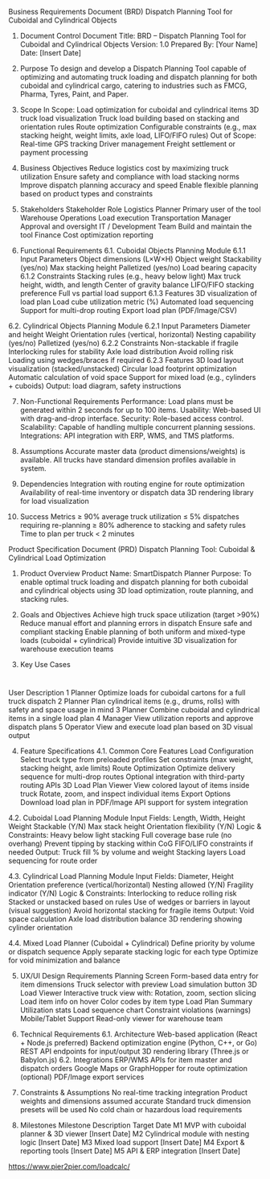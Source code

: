 Business Requirements Document (BRD)
Dispatch Planning Tool for Cuboidal and Cylindrical Objects
1. Document Control
Document Title: BRD – Dispatch Planning Tool for Cuboidal and Cylindrical Objects
Version: 1.0
Prepared By: [Your Name]
Date: [Insert Date]

2. Purpose
To design and develop a Dispatch Planning Tool capable of optimizing and automating truck loading and dispatch planning for both cuboidal and cylindrical cargo, catering to industries such as FMCG, Pharma, Tyres, Paint, and Paper.

3. Scope
In Scope:
Load optimization for cuboidal and cylindrical items
3D truck load visualization
Truck load building based on stacking and orientation rules
Route optimization
Configurable constraints (e.g., max stacking height, weight limits, axle load, LIFO/FIFO rules)
Out of Scope:
Real-time GPS tracking
Driver management
Freight settlement or payment processing

4. Business Objectives
Reduce logistics cost by maximizing truck utilization
Ensure safety and compliance with load stacking norms
Improve dispatch planning accuracy and speed
Enable flexible planning based on product types and constraints

5. Stakeholders
Stakeholder
Role
Logistics Planner
Primary user of the tool
Warehouse Operations
Load execution
Transportation Manager
Approval and oversight
IT / Development Team
Build and maintain the tool
Finance
Cost optimization reporting


6. Functional Requirements
6.1. Cuboidal Objects Planning Module
6.1.1 Input Parameters
Object dimensions (L×W×H)
Object weight
Stackability (yes/no)
Max stacking height
Palletized (yes/no)
Load bearing capacity
6.1.2 Constraints
Stacking rules (e.g., heavy below light)
Max truck height, width, and length
Center of gravity balance
LIFO/FIFO stacking preference
Full vs partial load support
6.1.3 Features
3D visualization of load plan
Load cube utilization metric (%)
Automated load sequencing
Support for multi-drop routing
Export load plan (PDF/Image/CSV)

6.2. Cylindrical Objects Planning Module
6.2.1 Input Parameters
Diameter and height
Weight
Orientation rules (vertical, horizontal)
Nesting capability (yes/no)
Palletized (yes/no)
6.2.2 Constraints
Non-stackable if fragile
Interlocking rules for stability
Axle load distribution
Avoid rolling risk
Loading using wedges/braces if required
6.2.3 Features
3D load layout visualization (stacked/unstacked)
Circular load footprint optimization
Automatic calculation of void space
Support for mixed load (e.g., cylinders + cuboids)
Output: load diagram, safety instructions

7. Non-Functional Requirements
Performance: Load plans must be generated within 2 seconds for up to 100 items.
Usability: Web-based UI with drag-and-drop interface.
Security: Role-based access control.
Scalability: Capable of handling multiple concurrent planning sessions.
Integrations: API integration with ERP, WMS, and TMS platforms.

8. Assumptions
Accurate master data (product dimensions/weights) is available.
All trucks have standard dimension profiles available in system.

9. Dependencies
Integration with routing engine for route optimization
Availability of real-time inventory or dispatch data
3D rendering library for load visualization

10. Success Metrics
≥ 90% average truck utilization
≤ 5% dispatches requiring re-planning
≥ 80% adherence to stacking and safety rules
Time to plan per truck < 2 minutes





















Product Specification Document (PRD)
Dispatch Planning Tool: Cuboidal & Cylindrical Load Optimization
1. Product Overview
Product Name: SmartDispatch Planner
Purpose: To enable optimal truck loading and dispatch planning for both cuboidal and cylindrical objects using 3D load optimization, route planning, and stacking rules.

2. Goals and Objectives
Achieve high truck space utilization (target >90%)
Reduce manual effort and planning errors in dispatch
Ensure safe and compliant stacking
Enable planning of both uniform and mixed-type loads (cuboidal + cylindrical)
Provide intuitive 3D visualization for warehouse execution teams

3. Key Use Cases
#
User
Description
1
Planner
Optimize loads for cuboidal cartons for a full truck dispatch
2
Planner
Plan cylindrical items (e.g., drums, rolls) with safety and space usage in mind
3
Planner
Combine cuboidal and cylindrical items in a single load plan
4
Manager
View utilization reports and approve dispatch plans
5
Operator
View and execute load plan based on 3D visual output


4. Feature Specifications
4.1. Common Core Features
Load Configuration
Select truck type from preloaded profiles
Set constraints (max weight, stacking height, axle limits)
Route Optimization
Optimize delivery sequence for multi-drop routes
Optional integration with third-party routing APIs
3D Load Plan Viewer
View colored layout of items inside truck
Rotate, zoom, and inspect individual items
Export Options
Download load plan in PDF/Image
API support for system integration

4.2. Cuboidal Load Planning Module
Input Fields:
Length, Width, Height
Weight
Stackable (Y/N)
Max stack height
Orientation flexibility (Y/N)
Logic & Constraints:
Heavy below light stacking
Full coverage base rule (no overhang)
Prevent tipping by stacking within CoG
FIFO/LIFO constraints if needed
Output:
Truck fill % by volume and weight
Stacking layers
Load sequencing for route order

4.3. Cylindrical Load Planning Module
Input Fields:
Diameter, Height
Orientation preference (vertical/horizontal)
Nesting allowed (Y/N)
Fragility indicator (Y/N)
Logic & Constraints:
Interlocking to reduce rolling risk
Stacked or unstacked based on rules
Use of wedges or barriers in layout (visual suggestion)
Avoid horizontal stacking for fragile items
Output:
Void space calculation
Axle load distribution balance
3D rendering showing cylinder orientation

4.4. Mixed Load Planner (Cuboidal + Cylindrical)
Define priority by volume or dispatch sequence
Apply separate stacking logic for each type
Optimize for void minimization and balance

5. UX/UI Design Requirements
Planning Screen
Form-based data entry for item dimensions
Truck selector with preview
Load simulation button
3D Load Viewer
Interactive truck view with:
Rotation, zoom, section slicing
Load item info on hover
Color codes by item type
Load Plan Summary
Utilization stats
Load sequence chart
Constraint violations (warnings)
Mobile/Tablet Support
Read-only viewer for warehouse team

6. Technical Requirements
6.1. Architecture
Web-based application (React + Node.js preferred)
Backend optimization engine (Python, C++, or Go)
REST API endpoints for input/output
3D rendering library (Three.js or Babylon.js)
6.2. Integrations
ERP/WMS APIs for item master and dispatch orders
Google Maps or GraphHopper for route optimization (optional)
PDF/Image export services

7. Constraints & Assumptions
No real-time tracking integration
Product weights and dimensions assumed accurate
Standard truck dimension presets will be used
No cold chain or hazardous load requirements

8. Milestones
Milestone
Description
Target Date
M1
MVP with cuboidal planner & 3D viewer
[Insert Date]
M2
Cylindrical module with nesting logic
[Insert Date]
M3
Mixed load support
[Insert Date]
M4
Export & reporting tools
[Insert Date]
M5
API & ERP integration
[Insert Date]





https://www.pier2pier.com/loadcalc/
